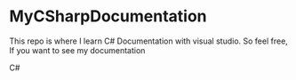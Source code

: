 # MyCSharpDocumentation
This repo is where I learn C# Documentation with visual studio. So feel free, If you want to see my documentation

C#